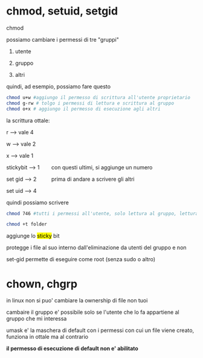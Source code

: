 # chmod, setuid, setgid

chmod

possiamo cambiare i permessi di tre "gruppi"

1. utente

2. gruppo

3. altri

quindi, ad esempio, possiamo fare questo

```bash
chmod u+w #aggiungo il permesso di scrittura all'utente proprietario
chmod g-rw # tolgo i permessi di lettura e scrittura al gruppo
chmod o+x # aggiungo il permesso di esecuzione agli altri
```

la scrittura ottale:

r --> vale 4

w --> vale 2

x --> vale 1



stickybit --> 1        con questi ultimi, si aggiunge un numero

set gid --> 2          prima di andare a scrivere gli altri

set uid --> 4



quindi possiamo scrivere

```bash
chmod 746 #tutti i permessi all'utente, solo lettura al gruppo, lettura scrittura agli altri
```



```bash
chmod +t folder
```

aggiunge lo <mark>sticky</mark> bit

protegge i file al suo interno dall'eliminazione da utenti del gruppo e non



set-gid permette di eseguire come root (senza sudo o altro)



# chown, chgrp

in linux non si puo' cambiare la ownership di file non tuoi

cambaire il gruppo e' possibile solo se l'utente che lo fa appartiene al gruppo che mi interessa



umask e' la maschera di default con i permessi con cui un file viene creato, funziona in ottale ma al contrario

**il permesso di esecuzione di default non e' abilitato**
